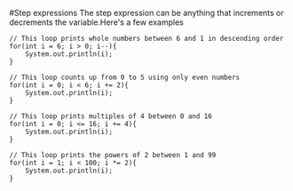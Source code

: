 #Step expressions
The step expression can be anything that increments or decrements the variable.Here's a few examples

    // This loop prints whole numbers between 6 and 1 in descending order
    for(int i = 6; i > 0; i--){
        System.out.println(i);
    }

    // This loop counts up from 0 to 5 using only even numbers
    for(int i = 0; i < 6; i += 2){
        System.out.println(i);
    }

    // This loop prints multiples of 4 between 0 and 16
    for(int i = 0; i <= 16; i += 4){
        System.out.println(i);
    }

    // This loop prints the powers of 2 between 1 and 99
    for(int i = 1; i < 100; i *= 2){
        System.out.println(i);
    }

